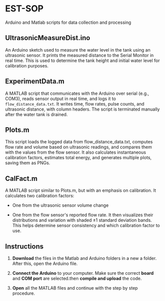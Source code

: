 # EST-SOP
Arduino and Matlab scripts for data collection and processing

## UltrasonicMeasureDist.ino
An Arduino sketch used to measure the water level in the tank using an ultrasonic sensor. It prints the measured distance to the Serial Monitor in real time. This is used to determine the tank height and initial water level for calibration purposes.

## ExperimentData.m
A MATLAB script that communicates with the Arduino over serial (e.g., COM3), reads sensor output in real time, and logs it to `flow_distance_data.txt`. It writes time, flow rates, pulse counts, and ultrasonic distance, with column headers. The script is terminated manually after the water tank is drained.

## Plots.m
This script loads the logged data from flow_distance_data.txt, computes flow rate and volume based on ultrasonic readings, and compares them with the values from the flow sensor. It also calculates instantaneous calibration factors, estimates total energy, and generates multiple plots, saving them as PNGs.

## CalFact.m
A MATLAB script similar to Plots.m, but with an emphasis on calibration. It calculates two calibration factors:

   - One from the ultrasonic sensor volume change

   - One from the flow sensor's reported flow rate. It then visualizes their distributions and variation with shaded ±1 standard deviation bands. This helps determine sensor consistency and which calibration factor to use.


## Instructions

1. **Download** the files in the Matlab and Arduino folders in a new a folder. After this, open the Arduino file.

2. **Connect the Arduino** to your computer.  Make sure the correct **board** and **COM port** are selected.then **compile and upload** the code.  
  
3. **Open** all the MATLAB files and continue with the step by step procedure.  
